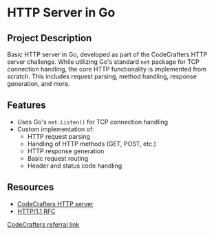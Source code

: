 # HTTP Server in Go

## Project Description
Basic HTTP server in Go, developed as part of the CodeCrafters HTTP server challenge. While utilizing Go's standard `net` package for TCP connection handling, the core HTTP functionality is implemented from scratch. 
This includes request parsing, method handling, response generation, and more.

## Features
- Uses Go's `net.Listen()` for TCP connection handling
- Custom implementation of:
  - HTTP request parsing
  - Handling of HTTP methods (GET, POST, etc.)
  - HTTP response generation
  - Basic request routing
  - Header and status code handling

## Resources
- [CodeCrafters HTTP server](https://app.codecrafters.io/courses/http-server/introduction)
- [HTTP/1.1 RFC](https://datatracker.ietf.org/doc/html/rfc2616)

[CodeCrafters referral link](https://app.codecrafters.io/r/graceful-shark-470603)
